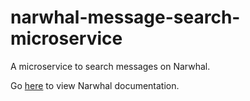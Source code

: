 # narwhal-message-search-microservice

A microservice to search messages on Narwhal.

Go [here](https://github.com/narwhal-chat/narwhal/blob/master/README.md) to view Narwhal documentation.
